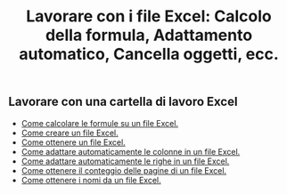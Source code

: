 ﻿---
title: "Lavorare con i file Excel: Calcolo della formula, Adattamento automatico, Cancella oggetti, ecc."
second_title: Aspose.Cells Cloud Documen
linktitle: Excel Operazione comune
type: docs
url: /it/workbook/
aliases: [/working-with-workbook/]
keywords: Working with workbook on an Excel file
description: Aspose.Cells Cloud REST API supporta l'utilizzo di cartelle di lavoro su un file Excel. L'SDK supporta diversi linguaggi di sviluppo, tra cui Android, C#, Go, Java, NodeJS, Perl, PHP, Python, Ruby e Swift.
weight: 20
kwords: Excel, Office Cloud, REST API, Foglio di calcolo, PDF, CSV, Json, Markdown, Cartella di lavoro
---
## Lavorare con una cartella di lavoro Excel

- [Come calcolare le formule su un file Excel.](/cells/it/workbook/calculate-all-formulas/)
- [Come creare un file Excel.](/cells/it/workbook/create/)
- [Come ottenere un file Excel.](/cells/it/workbook/get/)
- [Come adattare automaticamente le colonne in un file Excel.](/cells/it/autofit-columns-on-an-excel-file/)
- [Come adattare automaticamente le righe in un file Excel.](/cells/it/autofit-rows-on-an-excel-file/)
- [Come ottenere il conteggio delle pagine di un file Excel.](/cells/it/wget-page-count-from-an-excel-file/)
- [Come ottenere i nomi da un file Excel.](/cells/it/get-names-from-an-excel-file/)

